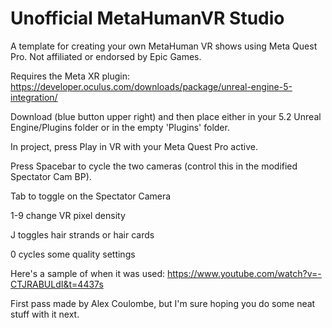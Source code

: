 # Unofficial MetaHumanVR Studio
 A template for creating your own MetaHuman VR shows using Meta Quest Pro. Not affiliated or endorsed by Epic Games.

Requires the Meta XR plugin:
https://developer.oculus.com/downloads/package/unreal-engine-5-integration/

Download (blue button upper right) and then place either in your 5.2 Unreal Engine/Plugins folder or in the empty 'Plugins' folder.

In project, press Play in VR with your Meta Quest Pro active.

Press Spacebar to cycle the two cameras (control this in the modified Spectator Cam BP).

Tab to toggle on the Spectator Camera

1-9 change VR pixel density

J toggles hair strands or hair cards

0 cycles some quality settings


Here's a sample of when it was used: https://www.youtube.com/watch?v=-CTJRABULdI&t=4437s

First pass made by Alex Coulombe, but I'm sure hoping you do some neat stuff with it next.
